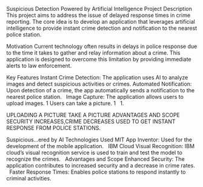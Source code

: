 Suspicious Detection Powered by Artificial Intelligence
Project Description
This project aims to address the issue of delayed response times in crime reporting. The core idea is to develop an application that leverages artificial intelligence to provide instant crime detection and notification to the nearest police station.    

Motivation
Current technology often results in delays in police response due to the time it takes to gather and relay information about a crime.  This application is designed to overcome this limitation by providing immediate alerts to law enforcement.    

Key Features
Instant Crime Detection: The application uses AI to analyze images and detect suspicious activities or crimes.
Automated Notification: Upon detection of a crime, the app automatically sends a notification to the nearest police station.    
Image Capture: The application allows users to upload images. 1 Users can take a picture. 1   
1.

UPLOADING A PICTURE TAKE A PICTURE ADVANTAGES AND SCOPE SECURITY INCREASES,CRIME DECREASES USED TO GET INSTANT RESPONSE FROM POLICE STATIONS.

Suspicious...ered by AI
Technologies Used
MIT App Inventor: Used for the development of the mobile application.    
IBM Cloud Visual Recognition: IBM cloud’s visual recognition service is used to train and test the model to recognize the crimes.    
Advantages and Scope
Enhanced Security: The application contributes to increased security and a decrease in crime rates.    
Faster Response Times: Enables police stations to respond instantly to criminal activities.    
